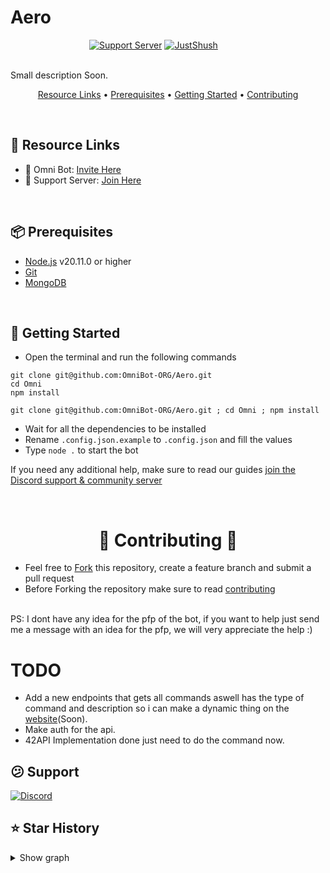# Aero
<div style="display: block; margin-left: auto; margin-right: auto; width: 50%" >
<a href="https://discord.gg/kMPF63PCQU"><img src="https://img.shields.io/badge/Discord-%235865F2.svg?style=for-the-badge&logo=discord&logoColor=white" title="Support Server" alt="Support Server" /></a> 
<a href="https://discord.gg/kMPF63PCQU"><img src="https://img.shields.io/badge/-Invite%20Me!-blue?style=for-the-badge" title="JustShush" alt="JustShush" /></a> 
</div>
<br>


Small description Soon.

<p align="center">
  <a href="#-resource-links">Resource Links</a>
  •
  <a href="#-prerequisites">Prerequisites</a>
  •
  <a href="#-getting-started">Getting Started</a>
  •
  <a href="#--contributing--">Contributing</a>
</p>

<br>

## 🔗 Resource Links

- 🤖 Omni Bot: [Invite Here](https://discord.gg/kMPF63PCQU)
- 🤝 Support Server: [Join Here](https://discord.gg/kMPF63PCQU)

<br>

## 📦 Prerequisites

- [Node.js](https://nodejs.org/en/) v20.11.0 or higher
- [Git](https://git-scm.com/downloads)
- [MongoDB](https://www.mongodb.com)

<br>

## 🚀 Getting Started

- Open the terminal and run the following commands

```
git clone git@github.com:OmniBot-ORG/Aero.git
cd Omni
npm install
```
```
git clone git@github.com:OmniBot-ORG/Aero.git ; cd Omni ; npm install
```

- Wait for all the dependencies to be installed
- Rename `.config.json.example` to `.config.json` and fill the values
- Type `node .` to start the bot

If you need any additional help, make sure to read our guides [join the Discord support & community server](https://discord.gg/kMPF63PCQU)

<br>

<h1 align="center"> 🤝 Contributing 🤝 </h1>

- Feel free to [Fork](https://github.com/OmniBot-ORG/Aero/fork) this repository, create a feature branch and submit a pull request
- Before Forking the repository make sure to read [contributing](https://github.com/OmniBot-ORG/Aero/blob/main/CONTRIBUTING.md#contributing)

<br>
PS: I dont have any idea for the pfp of the bot, if you want to help just send me a message with an idea for the pfp, we will very appreciate the help :)

# TODO

- Add a new endpoints that gets all commands aswell has the type of command and description so i can make a dynamic thing on the [website](#)(Soon).
- Make auth for the api.
- 42API Implementation done just need to do the command now.

## 😕 Support

[![Discord](https://discord.com/api/guilds/1230825612726501386/widget.png?style=banner4)](https://discord.gg/kMPF63PCQU)

## ⭐ Star History

<details>
<summary>Show graph</summary>

[![Star History Chart](https://api.star-history.com/svg?repos=OmniBot-ORG/Aero&type=Date)](https://star-history.com/#OmniBot-ORG/Aero&Date)

</details>
